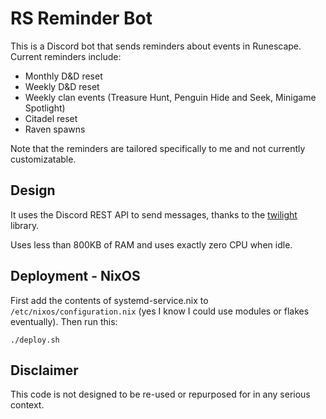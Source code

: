 # RS Reminder Bot

This is a Discord bot that sends reminders about events in Runescape. Current reminders include:

* Monthly D&D reset
* Weekly D&D reset
* Weekly clan events (Treasure Hunt, Penguin Hide and Seek, Minigame Spotlight)
* Citadel reset
* Raven spawns

Note that the reminders are tailored specifically to me and not currently customizatable.

## Design

It uses the Discord REST API to send messages, thanks to the [twilight](https://github.com/twilight-rs/twilight) library.

Uses less than 800KB of RAM and uses exactly zero CPU when idle.

## Deployment - NixOS

First add the contents of systemd-service.nix to `/etc/nixos/configuration.nix`
(yes I know I could use modules or flakes eventually). Then run this:

```
./deploy.sh
```

## Disclaimer

This code is not designed to be re-used or repurposed for in any serious context.
